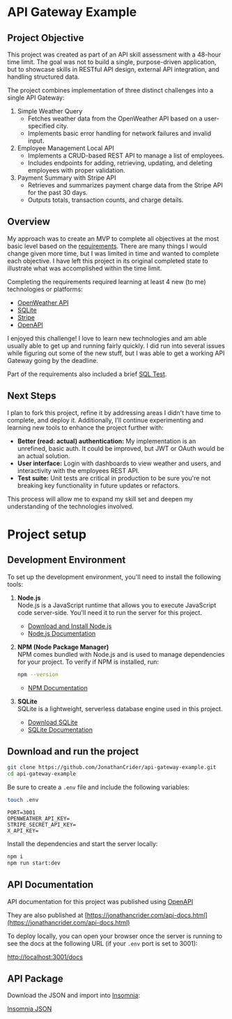 # API Gateway Example

## Project Objective

This project was created as part of an API skill assessment with a 48-hour time limit. The goal was not to build a single, purpose-driven application, but to showcase skills in RESTful API design, external API integration, and handling structured data.

The project combines implementation of three distinct challenges into a single API Gateway:

1. Simple Weather Query
   - Fetches weather data from the OpenWeather API based on a user-specified city.
   - Implements basic error handling for network failures and invalid input.
2. Employee Management Local API
   - Implements a CRUD-based REST API to manage a list of employees.
   - Includes endpoints for adding, retrieving, updating, and deleting employees with proper validation.
3. Payment Summary with Stripe API
   - Retrieves and summarizes payment charge data from the Stripe API for the past 30 days.
   - Outputs totals, transaction counts, and charge details.

## Overview

My approach was to create an MVP to complete all objectives at the most basic level based on the [requirements](https://github.com/JonathanCrider/api-gateway-example/blob/main/docs/INSTRUCTIONS.md). There are many things I would change given more time, but I was limited in time and wanted to complete each objective. I have left this project in its original completed state to illustrate what was accomplished within the time limit.

Completing the requirements required learning at least 4 new (to me) technologies or platforms:

- [OpenWeather API](https://openweathermap.org/api)
- [SQLite](https://www.sqlite.org/index.html)
- [Stripe](https://docs.stripe.com/api)
- [OpenAPI](https://swagger.io/specification/)

I enjoyed this challenge! I love to learn new technologies and am able usually able to get up and running fairly quickly. I did run into several issues while figuring out some of the new stuff, but I was able to get a working API Gateway going by the deadline.

Part of the requirements also included a brief [SQL Test](https://github.com/JonathanCrider/api-gateway-example/blob/main/docs/SQLtest.md).

## Next Steps

I plan to fork this project, refine it by addressing areas I didn't have time to complete, and deploy it. Additionally, I’ll continue experimenting and learning new tools to enhance the project further with:

- **Better (read: actual) authentication:** My implementation is an unrefined, basic auth. It could be improved, but JWT or OAuth would be an actual solution.
- **User interface:** Login with dashboards to view weather and users, and interactivity with the employees REST API.
- **Test suite:** Unit tests are critical in production to be sure you're not breaking key functionality in future updates or refactors.

This process will allow me to expand my skill set and deepen my understanding of the technologies involved.

# Project setup

## Development Environment

To set up the development environment, you'll need to install the following tools:

1. **Node.js**  
   Node.js is a JavaScript runtime that allows you to execute JavaScript code server-side. You'll need it to run the server for this project.  
   - [Download and Install Node.js](https://nodejs.org/)  
   - [Node.js Documentation](https://nodejs.org/en/docs/)  

2. **NPM (Node Package Manager)**  
   NPM comes bundled with Node.js and is used to manage dependencies for your project. To verify if NPM is installed, run:  

   ```bash
   npm --version
   ```  

   - [NPM Documentation](https://docs.npmjs.com/)  

3. **SQLite**  
   SQLite is a lightweight, serverless database engine used in this project.
   - [Download SQLite](https://www.sqlite.org/download.html)  
   - [SQLite Documentation](https://www.sqlite.org/docs.html)  

## Download and run the project

```bash
git clone https://github.com/JonathanCrider/api-gateway-example.git
cd api-gateway-example
```

Be sure to create a `.env` file and include the following variables:

```bash
touch .env
```

```env
PORT=3001
OPENWEATHER_API_KEY=
STRIPE_SECRET_API_KEY=
X_API_KEY=
```

Install the dependencies and start the server locally:

```bash
npm i
npm run start:dev
```

## API Documentation

API documentation for this project was published using [OpenAPI](https://swagger.io/specification/)

They are also published at [https://jonathancrider.com/api-docs.html](https://jonathancrider.com/api-docs.html)

To deploy locally, you can open your browser once the server is running to see the docs at the following URL (if your `.env` port is set to 3001):

[http://localhost:3001/docs](http://localhost:3001/docs)

## API Package

Download the JSON and import into [Insomnia](https://insomnia.rest/):

[Insomnia JSON](https://github.com/JonathanCrider/api-gateway-example/blob/main/docs/Insomnia-api-skill-assessment.json)
